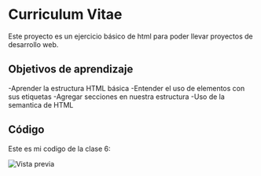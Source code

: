 # Curriculum Vitae

Este proyecto es un ejercicio básico de html para poder llevar proyectos de desarrollo web.

## Objetivos de aprendizaje
-Aprender la estructura HTML básica
-Entender el uso de elementos con sus etiquetas
-Agregar secciones en nuestra estructura
-Uso de la semantica de HTML

## Código
Este es mi codigo de la clase 6:

![Vista previa](https://drive.google.com/uc?export=view&id=12wnEezc9HwvmyZmzEKyPlqiUFqJj_QPy)
